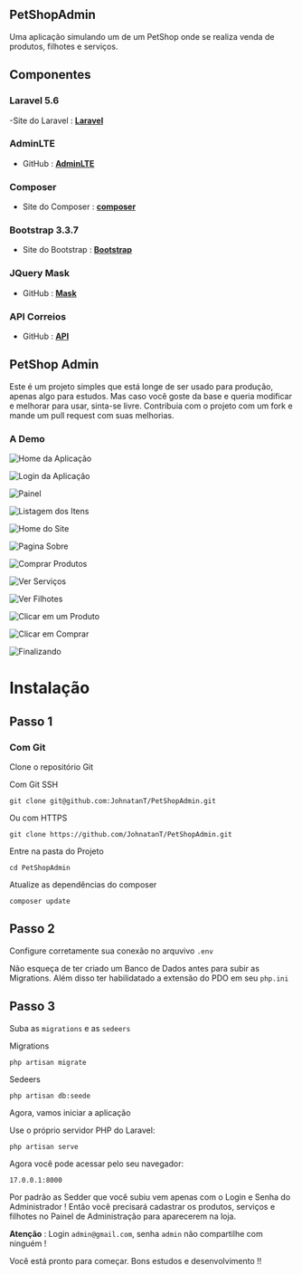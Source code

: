## PetShopAdmin

Uma aplicação simulando um de um PetShop onde se realiza venda de produtos, filhotes e serviços.

## Componentes

### Laravel 5.6
-Site do Laravel : **[Laravel](https://laravel.com/)**

### AdminLTE
- GitHub : **[AdminLTE](https://github.com/jeroennoten/Laravel-AdminLTE)**

### Composer
- Site do Composer : **[composer](https://getcomposer.org/)**

### Bootstrap 3.3.7
- Site do Bootstrap : **[Bootstrap](https://getbootstrap.com/docs/3.3/getting-started/)**

### JQuery Mask
- GitHub : **[Mask](https://github.com/igorescobar/jQuery-Mask-Plugin)**

### API Correios
- GitHub : **[API](https://github.com/EscapeWork/Frete)**


## PetShop Admin

Este é um projeto simples que está longe de ser usado para produção, apenas algo para estudos. Mas caso você goste da base e queria modificar e melhorar para usar, sinta-se livre. Contribuia com o projeto com um fork e mande um pull request com suas melhorias.



### A Demo
![Home da Aplicação](GitHub-Img/home.png "Home")

![Login da Aplicação](GitHub-Img/login.png "Login")

![Painel](GitHub-Img/dasboard.png "Painel")

![Listagem dos Itens](GitHub-Img/produtos.png "Lista")

![Home do Site](GitHub-Img/loja.png "Home da Loja")

![Pagina Sobre](GitHub-Img/sobre.png "Sobre")

![Comprar Produtos](GitHub-Img/loja-produtos.png "Loja - Produtos")

![Ver Serviços](GitHub-Img/loja-servicos.png "Loja - Serviços")

![Ver Filhotes](GitHub-Img/loja-filhotes.png "Loja - Filhotes")

![Clicar em um Produto](GitHub-Img/produto.png "Loja - Produto")

![Clicar em Comprar](GitHub-Img/dados.png "Loja - Comprando")

![Finalizando](GitHub-Img/finalizar.png "Finalizando Pedido")


# Instalação

## Passo 1

### Com Git
Clone o repositório Git

Com Git SSH
```
git clone git@github.com:JohnatanT/PetShopAdmin.git
```

Ou com HTTPS
```
git clone https://github.com/JohnatanT/PetShopAdmin.git
```

Entre na pasta do Projeto
```
cd PetShopAdmin
```

Atualize as dependências do composer 
```
composer update
```

## Passo 2
Configure corretamente sua conexão no arquvivo ```.env```

Não esqueça de ter criado um Banco de Dados antes para subir as Migrations.
Além disso ter habilidatado a extensão do PDO em seu ```php.ini```

## Passo 3
Suba as ```migrations``` e as ```sedeers```

Migrations
```
php artisan migrate
```
Sedeers
```
php artisan db:seede
```

Agora, vamos iniciar a aplicação 

Use o próprio servidor PHP do Laravel:

```
php artisan serve
```

Agora você pode acessar pelo seu navegador:

```
17.0.0.1:8000
```

Por padrão as Sedder que você subiu vem apenas com o Login e Senha do Administrador !
Então você precisará cadastrar os produtos, serviços e filhotes no Painel de Administração para aparecerem na loja.

**Atenção** : Login  ```admin@gmail.com```, senha ```admin``` não compartilhe com ninguém !


Você está pronto para começar. Bons estudos e desenvolvimento !!

